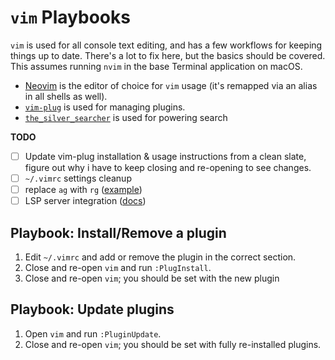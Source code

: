 # `vim` Playbooks

`vim` is used for all console text editing, and has a few workflows for keeping things up to date. There's a lot to fix here, but the basics should be covered. This assumes running `nvim` in the base Terminal application on macOS.

* [Neovim](https://neovim.io/) is the editor of choice for `vim` usage (it's remapped via an alias in all shells as well).
* [`vim-plug`](https://github.com/junegunn/vim-plug) is used for managing plugins.
* [`the_silver_searcher`](https://github.com/ggreer/the_silver_searcher) is used for powering search

**TODO**
- [ ] Update vim-plug installation & usage instructions from a clean slate, figure out why i have to keep closing and re-opening to see changes.
- [ ] `~/.vimrc` settings cleanup
- [ ] replace `ag` with `rg` ([example](https://phelipetls.github.io/posts/extending-vim-with-ripgrep/))
- [ ] LSP server integration ([docs](https://neovim.io/doc/user/lsp.html#lsp))

## Playbook: Install/Remove a plugin

1. Edit `~/.vimrc` and add or remove the plugin in the correct section.
2. Close and re-open `vim` and run `:PlugInstall`.
3. Close and re-open `vim`; you should be set with the new plugin

## Playbook: Update plugins

1. Open `vim` and run `:PluginUpdate`.
2. Close and re-open `vim`; you should be set with fully re-installed plugins.
